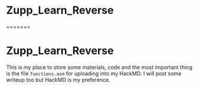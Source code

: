# Zupp_Learn_Reverse
=======
# Zupp_Learn_Reverse
This is my place to store some materials, code and the most important thing is the file `functions.asm` for uploading into my HackMD. I will post some writeup too but HackMD is my preference.
